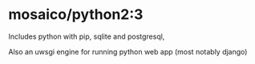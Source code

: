 # mosaico/python2:3

Includes python with pip, sqlite and postgresql, 

Also an uwsgi engine for running python web app (most notably django)

